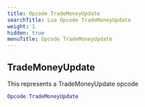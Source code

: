 ```yaml
---
title: Opcode TradeMoneyUpdate
searchTitle: Lua Opcode TradeMoneyUpdate
weight: 1
hidden: true
menuTitle: Opcode TradeMoneyUpdate
---
```

## TradeMoneyUpdate

This represents a TradeMoneyUpdate opcode
```lua
Opcode.TradeMoneyUpdate
```